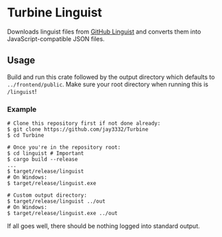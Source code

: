 # Turbine Linguist
Downloads linguist files from [GitHub Linguist](https://github.com/github/linguist) and converts them into
JavaScript-compatible JSON files.

## Usage
Build and run this crate followed by the output directory which defaults to `../frontend/public`. 
Make sure your root directory when running this is `/linguist`!

### Example
```shell
# Clone this repository first if not done already:
$ git clone https://github.com/jay3332/Turbine
$ cd Turbine

# Once you're in the repository root:
$ cd linguist # Important
$ cargo build --release
...
$ target/release/linguist
# On Windows:
$ target/release/linguist.exe

# Custom output directory:
$ target/release/linguist ../out
# On Windows:
$ target/release/linguist.exe ../out
```

If all goes well, there should be nothing logged into standard output.
